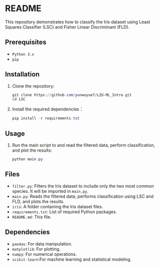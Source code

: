 # README
This repository demonstrates how to classify the Iris dataset using Least Squares Classifier (LSC) and Fisher Linear Discriminant (FLD).

## Prerequisites

- `Python 3.x`
- `pip`

## Installation
1. Clone the repository:
   ```powershell
   git clone https://github.com/yunwuyue7/LZU-ML_Intro.git
   cd LSC
2. Install the required dependencies：
   ```powershell
   pip install -r requirements.txt
## Usage

1. Run the main script to  and read the filtered data, perform classification, and plot the results:

   ```powershell
   python main.py
   ```

## Files
- `filter.py`: Filters the Iris dataset to include only the two most common species. It will be imported in `main.py`.
- `main.py`: Reads the filtered data, performs classification using LSC and FLD, and plots the results.
- `iris`: A folder containing the Iris dataset files.
- `requirements.txt`: List of required Python packages.
- `README.md`: This file.

## Dependencies

- `pandas`: For data manipulation.
- `matplotlib`: For plotting.
- `numpy`: For numerical operations.
- `scikit-learn`:For machine learning and statistical modeling.